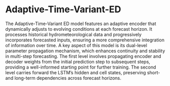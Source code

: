 # Adaptive-Time-Variant-ED

The Adaptive-Time-Variant ED model features an adaptive encoder that dynamically adjusts to evolving conditions at each forecast horizon. It processes historical hydrometeorological data and progressively incorporates forecasted inputs, ensuring a more comprehensive integration of information over time. A key aspect of this model is its dual-level parameter propagation mechanism, which enhances continuity and stability in multi-step forecasting. The first level involves propagating encoder and decoder weights from the initial prediction step to subsequent steps, providing a well-informed starting point for further training. The second level carries forward the LSTM’s hidden and cell states, preserving short- and long-term dependencies across forecast horizons.

